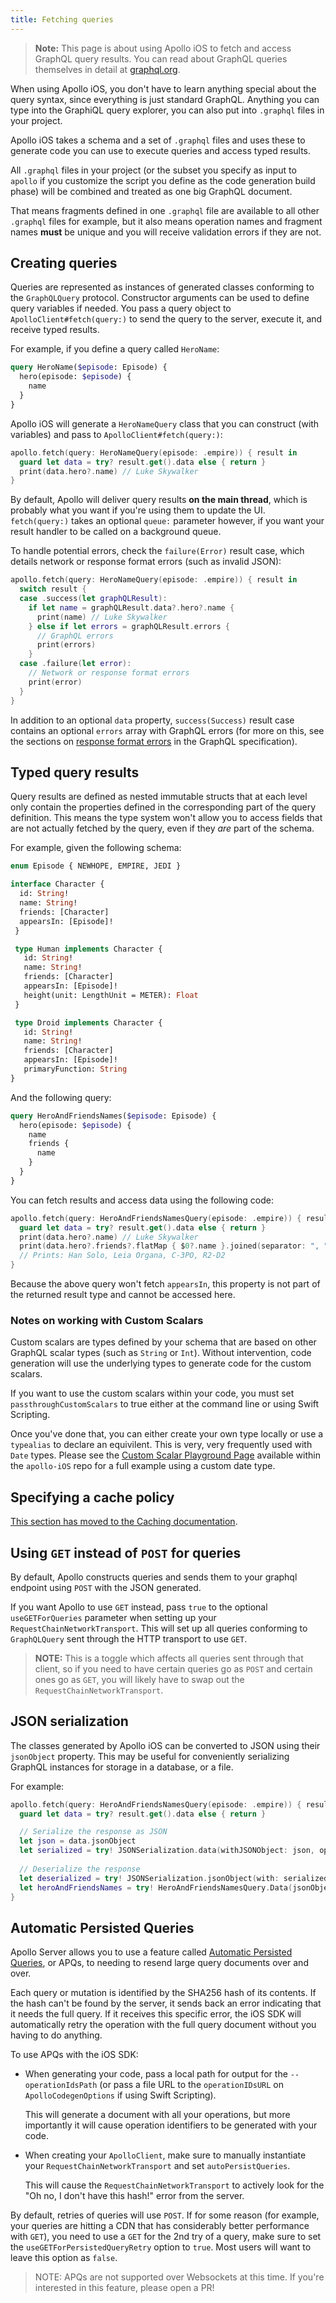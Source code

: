```yaml
---
title: Fetching queries
---
```


> **Note:** This page is about using Apollo iOS to fetch and access GraphQL query results. You can read about GraphQL queries themselves in detail at [graphql.org](http://graphql.org/docs/queries/).

When using Apollo iOS, you don't have to learn anything special about the query syntax, since everything is just standard GraphQL. Anything you can type into the GraphiQL query explorer, you can also put into `.graphql` files in your project.

Apollo iOS takes a schema and a set of `.graphql` files and uses these to generate code you can use to execute queries and access typed results.

All `.graphql` files in your project (or the subset you specify as input to `apollo` if you customize the script you define as the code generation build phase) will be combined and treated as one big GraphQL document. 

That means fragments defined in one `.graphql` file are available to all other `.graphql` files for example, but it also means operation names and fragment names **must** be unique and you will receive validation errors if they are not.

## Creating queries

Queries are represented as instances of generated classes conforming to the `GraphQLQuery` protocol. Constructor arguments can be used to define query variables if needed. You pass a query object to `ApolloClient#fetch(query:)` to send the query to the server, execute it, and receive typed results.

For example, if you define a query called `HeroName`:

```graphql
query HeroName($episode: Episode) {
  hero(episode: $episode) {
    name
  }
}
```

Apollo iOS will generate a `HeroNameQuery` class that you can construct (with variables) and pass to `ApolloClient#fetch(query:)`:

```swift
apollo.fetch(query: HeroNameQuery(episode: .empire)) { result in
  guard let data = try? result.get().data else { return }
  print(data.hero?.name) // Luke Skywalker
}
```

By default, Apollo will deliver query results **on the main thread**, which is probably what you want if you're using them to update the UI. `fetch(query:)` takes an optional `queue:` parameter however, if you want your result handler to be called on a background queue.

To handle potential errors, check the `failure(Error)` result case, which details network or response format errors (such as invalid JSON):

```swift
apollo.fetch(query: HeroNameQuery(episode: .empire)) { result in
  switch result {
  case .success(let graphQLResult):
    if let name = graphQLResult.data?.hero?.name {
      print(name) // Luke Skywalker
    } else if let errors = graphQLResult.errors {
      // GraphQL errors
      print(errors)
    }
  case .failure(let error):
    // Network or response format errors
    print(error)
  }
}
```

In addition to an optional `data` property, `success(Success)` result case contains an optional `errors` array with GraphQL errors (for more on this, see the sections on [response format errors](https://graphql.github.io/graphql-spec/June2018/#sec-Errors) in the GraphQL specification).

## Typed query results

Query results are defined as nested immutable structs that at each level only contain the properties defined in the corresponding part of the query definition. This means the type system won't allow you to access fields that are not actually fetched by the query, even if they *are* part of the schema.

For example, given the following schema:

```graphql
enum Episode { NEWHOPE, EMPIRE, JEDI }

interface Character {
  id: String!
  name: String!
  friends: [Character]
  appearsIn: [Episode]!
 }

 type Human implements Character {
   id: String!
   name: String!
   friends: [Character]
   appearsIn: [Episode]!
   height(unit: LengthUnit = METER): Float
 }

 type Droid implements Character {
   id: String!
   name: String!
   friends: [Character]
   appearsIn: [Episode]!
   primaryFunction: String
}
```

And the following query:

```graphql
query HeroAndFriendsNames($episode: Episode) {
  hero(episode: $episode) {
    name
    friends {
      name
    }
  }
}
```

You can fetch results and access data using the following code:

```swift
apollo.fetch(query: HeroAndFriendsNamesQuery(episode: .empire)) { result in
  guard let data = try? result.get().data else { return }
  print(data.hero?.name) // Luke Skywalker
  print(data.hero?.friends?.flatMap { $0?.name }.joined(separator: ", "))
  // Prints: Han Solo, Leia Organa, C-3PO, R2-D2
}
```

Because the above query won't fetch `appearsIn`, this property is not part of the returned result type and cannot be accessed here.

### Notes on working with Custom Scalars

Custom scalars are types defined by your schema that are based on other GraphQL scalar types (such as `String` or `Int`). Without intervention, code generation will use the underlying types to generate code for the custom scalars. 

If you want to use the custom scalars within your code, you must set `passthroughCustomScalars` to true either at the command line or using Swift Scripting. 

Once you've done that, you can either create your own type locally or use a `typealias` to declare an equivilent. This is very, very frequently used with `Date` types. Please see the [Custom Scalar Playground Page](https://github.com/apollographql/apollo-ios/blob/main/Playgrounds/ApolloMacPlayground.playground/Pages/CustomScalars.xcplaygroundpage/Contents.swift) available within the `apollo-iOS` repo for a full example using a custom date type.

## Specifying a cache policy

[This section has moved to the Caching documentation](/caching/). 

## Using `GET` instead of `POST` for queries

By default, Apollo constructs queries and sends them to your graphql endpoint using `POST` with the JSON generated. 

If you want Apollo to use `GET` instead, pass `true` to the optional `useGETForQueries` parameter when setting up your `RequestChainNetworkTransport`. This will set up all queries conforming to `GraphQLQuery` sent through the HTTP transport to use `GET`.

>**NOTE:** This is a toggle which affects all queries sent through that client, so if you need to have certain queries go as `POST` and certain ones go as `GET`, you will likely have to swap out the `RequestChainNetworkTransport`.

## JSON serialization

The classes generated by Apollo iOS can be converted to JSON using their `jsonObject` property. This may be useful for conveniently serializing GraphQL instances for storage in a database, or a file.

For example:

```swift
apollo.fetch(query: HeroAndFriendsNamesQuery(episode: .empire)) { result in
  guard let data = try? result.get().data else { return }

  // Serialize the response as JSON
  let json = data.jsonObject
  let serialized = try! JSONSerialization.data(withJSONObject: json, options: [])
  
  // Deserialize the response
  let deserialized = try! JSONSerialization.jsonObject(with: serialized, options: []) as! JSONObject
  let heroAndFriendsNames = try! HeroAndFriendsNamesQuery.Data(jsonObject: deserialized)
}
```

## Automatic Persisted Queries

Apollo Server allows you to use a feature called [Automatic Persisted Queries](https://www.apollographql.com/docs/apollo-server/performance/apq/), or APQs, to needing to resend large query documents over and over. 

Each query or mutation is identified by the SHA256 hash of its contents. If the hash can't be found by the server, it sends back an error indicating that it needs the full query. If it receives this specific error, the iOS SDK will automatically retry the operation with the full query document without you having to do anything.

To use APQs with the iOS SDK: 

- When generating your code, pass a local path for output for the `--operationIdsPath` (or pass a file URL to the `operationIDsURL` on `ApolloCodegenOptions` if using Swift Scripting).  

    This will generate a document with all your operations, but more importantly it will cause operation identifiers to be generated with your code. 
- When creating your `ApolloClient`, make sure to manually instantiate your `RequestChainNetworkTransport` and set `autoPersistQueries`.

    This will cause the `RequestChainNetworkTransport` to actively look for the "Oh no, I don't have this hash!" error from the server.

By default, retries of queries will use `POST`.  If for some reason (for example, your queries are hitting a CDN that has considerably better performance with `GET`), you need to use a `GET` for the 2nd try of a query, make sure to set the `useGETForPersistedQueryRetry` option to `true`. Most users will want to leave this option as `false`. 

> NOTE: APQs are not supported over Websockets at this time. If you're interested in this feature, please open a PR!
